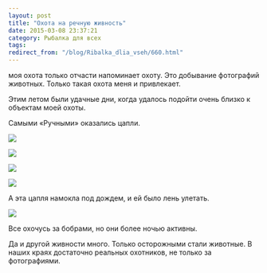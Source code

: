 ```yaml
---
layout: post
title: "Охота на речную живность"
date: 2015-03-08 23:37:21
category: Рыбалка для всех
tags:
redirect_from: "/blog/Ribalka_dlia_vseh/660.html"
---
```

моя охота только отчасти напоминает охоту. Это добывание фотографий
животных. Только такая охота меня и привлекает.

Этим летом были удачные дни, когда удалось подойти очень близко к
объектам моей охоты.

Самыми «Ручными» оказались цапли.

![](https://img-fotki.yandex.ru/get/5702/13906080.50/0_9e3eb_b4e3583_XL.jpg)

![](https://img-fotki.yandex.ru/get/5904/13906080.50/0_9e3ea_b6eb9b71_XL.jpg)

![](https://img-fotki.yandex.ru/get/15554/13906080.50/0_9e3e9_a0a0eac3_XL.jpg)

![](https://img-fotki.yandex.ru/get/9515/13906080.22/0_8cb7b_1a5f9fec_XL.jpg)

А эта цапля намокла под дождем, и ей было лень улетать.

![](https://img-fotki.yandex.ru/get/9108/13906080.22/0_8cb7c_c3c36b91_XL.jpg)

Все охочусь за бобрами, но они более ночью активны.

Да и другой живности много. Только осторожными стали животные. В наших
краях достаточно реальных охотников, не только за фотографиями.
